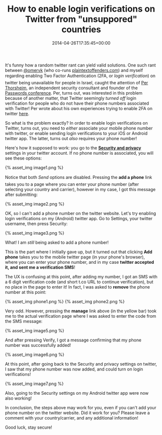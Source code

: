 ﻿---
title: 'How to enable login verifications on Twitter from "unsuppored" countries'
date: 2014-04-26T17:35:45+00:00
---
It's funny how a random twitter rant can yield valid solutions. One such rant between [@omervk](https://twitter.com/omervk) (who co-runs [plaintextoffenders.com](http://plaintextoffenders.com)) and myself regarding enabling Two Factor Authentication (2FA, or *login verification*) on twitter being unavailable for people in Israel, caught the attention of [Per Thorsheim](https://twitter.com/thorsheim), an independent security consultant and founder of the [Passwords conference](http://passwordscon.org/). Per, turns out, was interested in this problem because of another matter, that Twitter seemingly _turned off_ login verification for people who do not have their phone numbers associated with Twitter! Per wrote about his own experiences trying to enable 2FA on twitter [here](http://securitynirvana.blogspot.no/2014/04/did-twitter-silently-remove-login.html).

So what is the problem exactly? In order to enable login verifications on Twitter, turns out, you need to _either_ associate your mobile phone number with twitter, or enable sending login verifications to your iOS or Android twitter app. The latter, turns out _also_ requires your phone number!

Here's how it supposed to work: you go to the [**Security and privacy**](https://twitter.com/settings/security) settings in your twitter account. If no phone number is associated, you will see these options:

{% asset_img image1.png %}

Notice that both *Send* options are disabled. Pressing the **add a phone** link takes you to a page where you can enter your phone number (after selecting your country and carrier), however in my case, I got this message after submitting:

{% asset_img image2.png %}

OK, so I can't add a phone number on the twitter website. Let's try enabling login verifications on my (Android) twitter app. Go to Settings, your twitter username, then press Security:

{% asset_img image3.png %}

What! I am _still_ being asked to add a phone number!

This is the part where I initially gave up, but it turned out that clicking **Add phone** takes you to the mobile twitter page (in your phone's browser), where you can enter your phone number, and in my case **twitter accepted it, and sent me a verification SMS**!

The UX is confusing at this point, after adding my number, I got an SMS with a 6 digit verification code (and short t.co URL to continue verification), but no place in the page to enter it! In fact, I was asked to **remove** the phone number at this point:

{% asset_img phone1.png %}
{% asset_img phone2.png %}

Very odd. However, pressing the **manage** link above (in the yellow bar) took me to the actual verification page where I was asked to enter the code from the SMS message:

{% asset_img image5.png %}

And after pressing Verify, I got a message confirming that my phone number was successfully added!

{% asset_img image6.png %}

At this point, after going back to the Security and privacy settings on twitter, I saw that my phone number was now added, and could turn on login verifications!

{% asset_img image7.png %}

Also, going to the Security settings on my Android twitter app were now also working!

In conclusion, the steps above may work for you, even if you can't add your phone number on the twitter website. Did it work for you? Please leave a comment with your country/carrier, and any additional information!

Good luck, stay secure!
